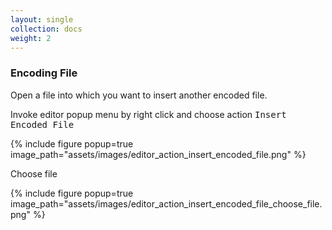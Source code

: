 ```yaml
---
layout: single
collection: docs
weight: 2
---
```


### Encoding File

Open a file into which you want to insert another encoded file.

Invoke editor popup menu by right click and choose action <kbd>Insert Encoded File</kbd>

{% include figure popup=true image_path="assets/images/editor_action_insert_encoded_file.png" %}

Choose file

{% include figure popup=true image_path="assets/images/editor_action_insert_encoded_file_choose_file.png" %}
